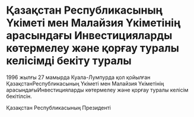 # Қазақстан Республикасының Үкiметi мен Малайзия Үкiметiнiң арасындағы Инвестицияларды көтермелеу және қорғау туралы келiсiмдi бекiту туралы

1996 жылғы 27 мамырда Куала-Лумпурда қол қойылған ҚазақстанРеспубликасының Үкiметi мен Малайзия Үкiметiнiң арасындағыИнвестицияларды көтермелеу және қорғау туралы келiсiм бекiтiлсiн.

Қазақстан Республикасының Президентi

